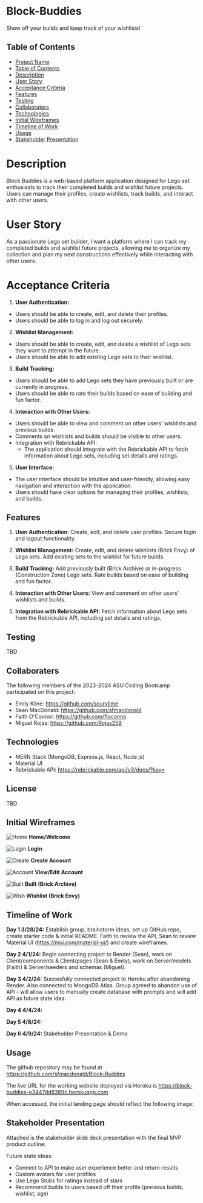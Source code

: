 # Block-Buddies
Show off your builds and keep track of your wishlists!

## Table of Contents

- [Project Name](#Block-Buddies)
- [Table of Contents](#table-of-contents)
- [Description](#description)
- [User Story](#user-story)
- [Acceptance Criteria](#acceptance-criteria)
- [Features](#features)
- [Testing](#testing)
- [Collaboraters](#collaboraters)
- [Technologies](#technologies)
- [Initial Wireframes](#initial-wireframes)
- [Timeline of Work](#timeline-of-work)
- [Usage](#usage)
- [Stakeholder Presentation](#stakeholder-presentation)

# Description

Block Buddies is a web-based platform application designed for Lego set enthusiasts to track their completed builds and wishlist future projects. Users can manage their profiles, create wishlists, track builds, and interact with other users.

# User Story

As a passionate Lego set builder, I want a platform where I can track my completed builds and wishlist future projects, allowing me to organize my collection and plan my next constructions effectively while interacting with other users.

# Acceptance Criteria

1. **User Authentication:**
- Users should be able to create, edit, and delete their profiles.
- Users should be able to log in and log out securely.

2. **Wishlist Management:**
- Users should be able to create, edit, and delete a wishlist of Lego sets they want to attempt in the future.
- Users should be able to add existing Lego sets to their wishlist.

3. **Build Tracking:**
- Users should be able to add Lego sets they have previously built or are currently in progress.
- Users should be able to rate their builds based on ease of building and fun factor.

4. **Interaction with Other Users:**
- Users should be able to view and comment on other users' wishlists and previous builds.
- Comments on wishlists and builds should be visible to other users.
- Integration with Rebrickable API:
    - The application should integrate with the Rebrickable API to fetch information about Lego sets, including set details and ratings.

5. **User Interface:**
- The user interface should be intuitive and user-friendly, allowing easy navigation and interaction with the application.
- Users should have clear options for managing their profiles, wishlists, and builds.

## Features

1. **User Authentication:** Create, edit, and delete user profiles. Secure login and logout functionality.

2. **Wishlist Management:** Create, edit, and delete wishlists (Brick Envy) of Lego sets. Add existing sets to the wishlist for future builds.

3. **Build Tracking:** Add previously built (Brick Archive) or in-progress (Construction Zone) Lego sets. Rate builds based on ease of building and fun factor.

4. **Interaction with Other Users:** View and comment on other users' wishlists and builds.

5. **Integration with Rebrickable API:** Fetch information about Lego sets from the Rebrickable API, including set details and ratings.

## Testing
TBD

## Collaboraters

The following members of the 2023-2024 ASU Coding Bootcamp participated on this project:
- Emily Kline: https://github.com/sourylime
- Sean MacDonald: https://github.com/sfmacdonald
- Faith O'Connor: https://github.com/floconno
- Miguel Rojas: https://github.com/Rojas259

## Technologies

- MERN Stack (MongoDB, Express.js, React, Node.js)
- Material UI
- Rebrickable API: https://rebrickable.com/api/v3/docs/?key=

## License
TBD

## Initial Wireframes

![Home](<./img/Screenshot 2024-04-01 at 7.55.39 PM.png>)
**Home/Welcome**

![Login](<./img/Screenshot 2024-04-01 at 7.56.19 PM.png>)
**Login**

![Create](<./img/Screenshot 2024-04-01 at 7.56.52 PM.png>)
**Create Account**

![Account](<./img/Screenshot 2024-04-01 at 7.57.21 PM.png>)
**View/Edit Account**

![Built](<./img/Screenshot 2024-04-01 at 7.58.14 PM.png>)
**Built (Brick Archive)**

![Wish](<./img/Screenshot 2024-04-01 at 7.57.48 PM.png>)
**Wishlist (Brick Envy)**

## Timeline of Work

**Day 1 3/28/24:** Establish group, brainstorm ideas, set up GitHub repo, create starter code & initial README. Faith to review the API, Sean to review Material UI (https://mui.com/material-ui/) and create wireframes.

**Day 2 4/1/24:** Begin connecting project to Render (Sean), work on Client/components & Client/pages (Sean & Emily), work on Server/models (Faith) & Server/seeders and schemas (Miguel).

**Day 3 4/2/24:** Succesfully connected project to Heroku after abandoning Render. Also connected to MongoDB Atlas. Group agreed to abandon use of API - will allow users to manually create database with prompts and will add API as future state idea.

**Day 4 4/4/24:**

**Day 5 4/8/24:**

**Day 6 4/9/24:** Stakeholder Presentation & Demo

## Usage

The github repository may be found at https://github.com/sfmacdonald/Block-Buddies

The live URL for the working website deployed via Heroku is https://block-buddies-e3447dd8369c.herokuapp.com

When accessed, the initial landing page should reflect the following image:

## Stakeholder Presentation

Attached is the stakeholder slide deck presentation with the final MVP product outline:

Future state ideas:
- Connect to API to make user experience better and return results
- Custom avatars for user profiles
- Use Lego Stubs for ratings instead of stars
- Recommend builds to users based off their profile (previous builds, wishlist, age)

